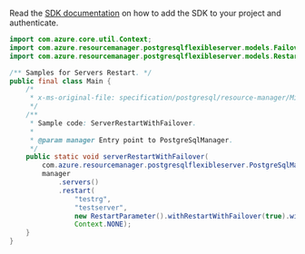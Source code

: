 Read the [SDK documentation](https://github.com/Azure/azure-sdk-for-java/blob/azure-resourcemanager-postgresqlflexibleserver_1.0.0-beta.4/sdk/postgresqlflexibleserver/azure-resourcemanager-postgresqlflexibleserver/README.md) on how to add the SDK to your project and authenticate.

```java
import com.azure.core.util.Context;
import com.azure.resourcemanager.postgresqlflexibleserver.models.FailoverMode;
import com.azure.resourcemanager.postgresqlflexibleserver.models.RestartParameter;

/** Samples for Servers Restart. */
public final class Main {
    /*
     * x-ms-original-file: specification/postgresql/resource-manager/Microsoft.DBforPostgreSQL/stable/2021-06-01/examples/ServerRestartWithFailover.json
     */
    /**
     * Sample code: ServerRestartWithFailover.
     *
     * @param manager Entry point to PostgreSqlManager.
     */
    public static void serverRestartWithFailover(
        com.azure.resourcemanager.postgresqlflexibleserver.PostgreSqlManager manager) {
        manager
            .servers()
            .restart(
                "testrg",
                "testserver",
                new RestartParameter().withRestartWithFailover(true).withFailoverMode(FailoverMode.FORCED_FAILOVER),
                Context.NONE);
    }
}
```
